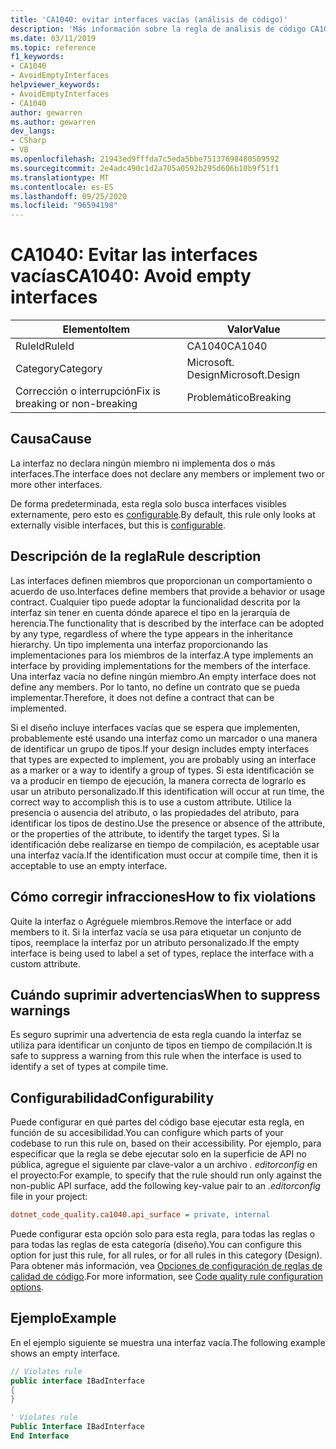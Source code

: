 ```yaml
---
title: 'CA1040: evitar interfaces vacías (análisis de código)'
description: 'Más información sobre la regla de análisis de código CA1040: evitar interfaces vacías'
ms.date: 03/11/2019
ms.topic: reference
f1_keywords:
- CA1040
- AvoidEmptyInterfaces
helpviewer_keywords:
- AvoidEmptyInterfaces
- CA1040
author: gewarren
ms.author: gewarren
dev_langs:
- CSharp
- VB
ms.openlocfilehash: 21943ed9fffda7c5eda5bbe75137698480509592
ms.sourcegitcommit: 2e4adc490c1d2a705a0592b295d606b10b9f51f1
ms.translationtype: MT
ms.contentlocale: es-ES
ms.lasthandoff: 09/25/2020
ms.locfileid: "96594198"
---
```

# <a name="ca1040-avoid-empty-interfaces"></a><span data-ttu-id="8b624-103">CA1040: Evitar las interfaces vacías</span><span class="sxs-lookup"><span data-stu-id="8b624-103">CA1040: Avoid empty interfaces</span></span>

| <span data-ttu-id="8b624-104">Elemento</span><span class="sxs-lookup"><span data-stu-id="8b624-104">Item</span></span>                                     | <span data-ttu-id="8b624-105">Valor</span><span class="sxs-lookup"><span data-stu-id="8b624-105">Value</span></span>            |
|------------------------------------------|------------------|
| <span data-ttu-id="8b624-106">RuleId</span><span class="sxs-lookup"><span data-stu-id="8b624-106">RuleId</span></span>                                   | <span data-ttu-id="8b624-107">CA1040</span><span class="sxs-lookup"><span data-stu-id="8b624-107">CA1040</span></span>           |
| <span data-ttu-id="8b624-108">Category</span><span class="sxs-lookup"><span data-stu-id="8b624-108">Category</span></span>                                 | <span data-ttu-id="8b624-109">Microsoft. Design</span><span class="sxs-lookup"><span data-stu-id="8b624-109">Microsoft.Design</span></span> |
| <span data-ttu-id="8b624-110">Corrección o interrupción</span><span class="sxs-lookup"><span data-stu-id="8b624-110">Fix is breaking or non-breaking</span></span> | <span data-ttu-id="8b624-111">Problemático</span><span class="sxs-lookup"><span data-stu-id="8b624-111">Breaking</span></span>         |

## <a name="cause"></a><span data-ttu-id="8b624-112">Causa</span><span class="sxs-lookup"><span data-stu-id="8b624-112">Cause</span></span>

<span data-ttu-id="8b624-113">La interfaz no declara ningún miembro ni implementa dos o más interfaces.</span><span class="sxs-lookup"><span data-stu-id="8b624-113">The interface does not declare any members or implement two or more other interfaces.</span></span>

<span data-ttu-id="8b624-114">De forma predeterminada, esta regla solo busca interfaces visibles externamente, pero esto es [configurable](#configurability).</span><span class="sxs-lookup"><span data-stu-id="8b624-114">By default, this rule only looks at externally visible interfaces, but this is [configurable](#configurability).</span></span>

## <a name="rule-description"></a><span data-ttu-id="8b624-115">Descripción de la regla</span><span class="sxs-lookup"><span data-stu-id="8b624-115">Rule description</span></span>

<span data-ttu-id="8b624-116">Las interfaces definen miembros que proporcionan un comportamiento o acuerdo de uso.</span><span class="sxs-lookup"><span data-stu-id="8b624-116">Interfaces define members that provide a behavior or usage contract.</span></span> <span data-ttu-id="8b624-117">Cualquier tipo puede adoptar la funcionalidad descrita por la interfaz sin tener en cuenta dónde aparece el tipo en la jerarquía de herencia.</span><span class="sxs-lookup"><span data-stu-id="8b624-117">The functionality that is described by the interface can be adopted by any type, regardless of where the type appears in the inheritance hierarchy.</span></span> <span data-ttu-id="8b624-118">Un tipo implementa una interfaz proporcionando las implementaciones para los miembros de la interfaz.</span><span class="sxs-lookup"><span data-stu-id="8b624-118">A type implements an interface by providing implementations for the members of the interface.</span></span> <span data-ttu-id="8b624-119">Una interfaz vacía no define ningún miembro.</span><span class="sxs-lookup"><span data-stu-id="8b624-119">An empty interface does not define any members.</span></span> <span data-ttu-id="8b624-120">Por lo tanto, no define un contrato que se pueda implementar.</span><span class="sxs-lookup"><span data-stu-id="8b624-120">Therefore, it does not define a contract that can be implemented.</span></span>

<span data-ttu-id="8b624-121">Si el diseño incluye interfaces vacías que se espera que implementen, probablemente esté usando una interfaz como un marcador o una manera de identificar un grupo de tipos.</span><span class="sxs-lookup"><span data-stu-id="8b624-121">If your design includes empty interfaces that types are expected to implement, you are probably using an interface as a marker or a way to identify a group of types.</span></span> <span data-ttu-id="8b624-122">Si esta identificación se va a producir en tiempo de ejecución, la manera correcta de lograrlo es usar un atributo personalizado.</span><span class="sxs-lookup"><span data-stu-id="8b624-122">If this identification will occur at run time, the correct way to accomplish this is to use a custom attribute.</span></span> <span data-ttu-id="8b624-123">Utilice la presencia o ausencia del atributo, o las propiedades del atributo, para identificar los tipos de destino.</span><span class="sxs-lookup"><span data-stu-id="8b624-123">Use the presence or absence of the attribute, or the properties of the attribute, to identify the target types.</span></span> <span data-ttu-id="8b624-124">Si la identificación debe realizarse en tiempo de compilación, es aceptable usar una interfaz vacía.</span><span class="sxs-lookup"><span data-stu-id="8b624-124">If the identification must occur at compile time, then it is acceptable to use an empty interface.</span></span>

## <a name="how-to-fix-violations"></a><span data-ttu-id="8b624-125">Cómo corregir infracciones</span><span class="sxs-lookup"><span data-stu-id="8b624-125">How to fix violations</span></span>

<span data-ttu-id="8b624-126">Quite la interfaz o Agréguele miembros.</span><span class="sxs-lookup"><span data-stu-id="8b624-126">Remove the interface or add members to it.</span></span> <span data-ttu-id="8b624-127">Si la interfaz vacía se usa para etiquetar un conjunto de tipos, reemplace la interfaz por un atributo personalizado.</span><span class="sxs-lookup"><span data-stu-id="8b624-127">If the empty interface is being used to label a set of types, replace the interface with a custom attribute.</span></span>

## <a name="when-to-suppress-warnings"></a><span data-ttu-id="8b624-128">Cuándo suprimir advertencias</span><span class="sxs-lookup"><span data-stu-id="8b624-128">When to suppress warnings</span></span>

<span data-ttu-id="8b624-129">Es seguro suprimir una advertencia de esta regla cuando la interfaz se utiliza para identificar un conjunto de tipos en tiempo de compilación.</span><span class="sxs-lookup"><span data-stu-id="8b624-129">It is safe to suppress a warning from this rule when the interface is used to identify a set of types at compile time.</span></span>

## <a name="configurability"></a><span data-ttu-id="8b624-130">Configurabilidad</span><span class="sxs-lookup"><span data-stu-id="8b624-130">Configurability</span></span>

<span data-ttu-id="8b624-131">Puede configurar en qué partes del código base ejecutar esta regla, en función de su accesibilidad.</span><span class="sxs-lookup"><span data-stu-id="8b624-131">You can configure which parts of your codebase to run this rule on, based on their accessibility.</span></span> <span data-ttu-id="8b624-132">Por ejemplo, para especificar que la regla se debe ejecutar solo en la superficie de API no pública, agregue el siguiente par clave-valor a un archivo *. editorconfig* en el proyecto:</span><span class="sxs-lookup"><span data-stu-id="8b624-132">For example, to specify that the rule should run only against the non-public API surface, add the following key-value pair to an *.editorconfig* file in your project:</span></span>

```ini
dotnet_code_quality.ca1040.api_surface = private, internal
```

<span data-ttu-id="8b624-133">Puede configurar esta opción solo para esta regla, para todas las reglas o para todas las reglas de esta categoría (diseño).</span><span class="sxs-lookup"><span data-stu-id="8b624-133">You can configure this option for just this rule, for all rules, or for all rules in this category (Design).</span></span> <span data-ttu-id="8b624-134">Para obtener más información, vea [Opciones de configuración de reglas de calidad de código](../code-quality-rule-options.md).</span><span class="sxs-lookup"><span data-stu-id="8b624-134">For more information, see [Code quality rule configuration options](../code-quality-rule-options.md).</span></span>

## <a name="example"></a><span data-ttu-id="8b624-135">Ejemplo</span><span class="sxs-lookup"><span data-stu-id="8b624-135">Example</span></span>

<span data-ttu-id="8b624-136">En el ejemplo siguiente se muestra una interfaz vacía.</span><span class="sxs-lookup"><span data-stu-id="8b624-136">The following example shows an empty interface.</span></span>

```csharp
// Violates rule
public interface IBadInterface
{
}
```

```vb
' Violates rule
Public Interface IBadInterface
End Interface
```
